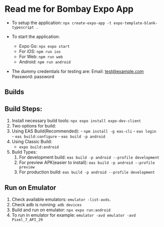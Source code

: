 # Read me for Bombay Expo App

- To setup the application:
`npx create-expo-app -t expo-template-blank-typescript .`

- To start the application:
  - Expo Go: `npx expo start`
  - For iOS: `npm run ios`
  - For Web: `npm run web` 
  - Android: `npm run android`

- The dummy credentials for testing are:
Email: test@example.com
Password: password

## Builds

## Build Steps:
1. Install necessary build tools: `npx expo install expo-dev-client`
2. Two options for build:
  1. Using EAS Build(Recommended):
    - `npm install -g eas-cli`
    - `eas login`
    - `eas build:configure`
    - `eas build -p android`
 2. Using Classic Build:
    - `expo build:android`
3. Build Types:
    1. For development build:               `eas build -p android --profile development`
    2. For preview APK(easier to install):  `eas build -p android --profile preview`
    3. For production build:                `eas build -p android --profile development`

## Run on Emulator
1. Check available emulators: `emulator -list-avds`.
2. Check adb is running: `adb devices`
3. Build and run on emulator: `npx expo run:android`
2. To run in emulator for example: `emulator -avd emulator -avd Pixel_7_API_29`